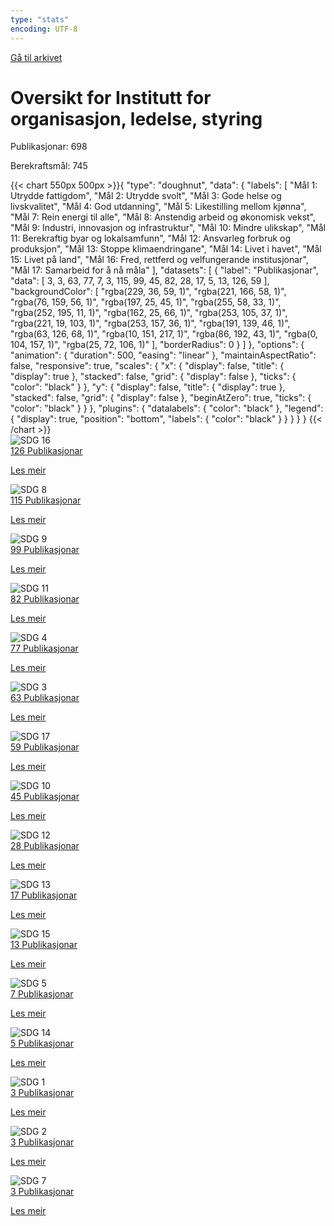 ```yaml
---
type: "stats"
encoding: UTF-8
---
```

<a id="archive-url" href="{{< params subfolder >}}nn/archive/?&collection=4LUWR3ZM">Gå til arkivet</a>
<h1>Oversikt for Institutt for organisasjon, ledelse, styring</h1>
<div id="stats-descriptives">
<p>Publikasjonar: <span class="stats-n">698</span></p>
<p>Berekraftsmål: <span class="stats-n">745</span></p>
</div>
<div class="stats-graphs">
<div>{{< chart 550px 500px >}}{
    "type": "doughnut",
    "data": {
        "labels": [
            "Mål 1: Utrydde fattigdom",
            "Mål 2: Utrydde svolt",
            "Mål 3: Gode helse og livskvalitet",
            "Mål 4: God utdanning",
            "Mål 5: Likestilling mellom kjønna",
            "Mål 7: Rein energi til alle",
            "Mål 8: Anstendig arbeid og økonomisk vekst",
            "Mål 9: Industri, innovasjon og infrastruktur",
            "Mål 10: Mindre ulikskap",
            "Mål 11: Berekraftig byar og lokalsamfunn",
            "Mål 12: Ansvarleg forbruk og produksjon",
            "Mål 13: Stoppe klimaendringane",
            "Mål 14: Livet i havet",
            "Mål 15: Livet på land",
            "Mål 16: Fred, rettferd og velfungerande institusjonar",
            "Mål 17: Samarbeid for å nå måla"
        ],
        "datasets": [
            {
                "label": "Publikasjonar",
                "data": [
                    3,
                    3,
                    63,
                    77,
                    7,
                    3,
                    115,
                    99,
                    45,
                    82,
                    28,
                    17,
                    5,
                    13,
                    126,
                    59
                ],
                "backgroundColor": [
                    "rgba(229, 36, 59, 1)",
                    "rgba(221, 166, 58, 1)",
                    "rgba(76, 159, 56, 1)",
                    "rgba(197, 25, 45, 1)",
                    "rgba(255, 58, 33, 1)",
                    "rgba(252, 195, 11, 1)",
                    "rgba(162, 25, 66, 1)",
                    "rgba(253, 105, 37, 1)",
                    "rgba(221, 19, 103, 1)",
                    "rgba(253, 157, 36, 1)",
                    "rgba(191, 139, 46, 1)",
                    "rgba(63, 126, 68, 1)",
                    "rgba(10, 151, 217, 1)",
                    "rgba(86, 192, 43, 1)",
                    "rgba(0, 104, 157, 1)",
                    "rgba(25, 72, 106, 1)"
                ],
                "borderRadius": 0
            }
        ]
    },
    "options": {
        "animation": {
            "duration": 500,
            "easing": "linear"
        },
        "maintainAspectRatio": false,
        "responsive": true,
        "scales": {
            "x": {
                "display": false,
                "title": {
                    "display": true
                },
                "stacked": false,
                "grid": {
                    "display": false
                },
                "ticks": {
                    "color": "black"
                }
            },
            "y": {
                "display": false,
                "title": {
                    "display": true
                },
                "stacked": false,
                "grid": {
                    "display": false
                },
                "beginAtZero": true,
                "ticks": {
                    "color": "black"
                }
            }
        },
        "plugins": {
            "datalabels": {
                "color": "black"
            },
            "legend": {
                "display": true,
                "position": "bottom",
                "labels": {
                    "color": "black"
                }
            }
        }
    }
}
{{< /chart >}}</div>
</div>
<div id="sdg-overview">
  <div class="sdg-container"><div id="sdg16" class="sdg">
        <img src="{{< params subfolder >}}images/sdg/sdg16_nn.png" class="image" alt="SDG 16">
        <div class="sdg-overlay">
          <a href="{{< params subfolder >}}nn/archive/?sdg=16&collection=4LUWR3ZM#archive" class="sdg-publication-count"><span>126</span> Publikasjonar</a>
          <p><a href="https://fn.no/om-fn/fns-baerekraftsmaal/fred-rettferdighet-og-velfungerende-institusjoner?lang=nno-NO" class="sdg-read-more">Les meir</a></p>
        </div>
      </div><div id="sdg8" class="sdg">
        <img src="{{< params subfolder >}}images/sdg/sdg08_nn.png" class="image" alt="SDG 8">
        <div class="sdg-overlay">
          <a href="{{< params subfolder >}}nn/archive/?sdg=8&collection=4LUWR3ZM#archive" class="sdg-publication-count"><span>115</span> Publikasjonar</a>
          <p><a href="https://fn.no/om-fn/fns-baerekraftsmaal/anstendig-arbeid-og-oekonomisk-vekst?lang=nno-NO" class="sdg-read-more">Les meir</a></p>
        </div>
      </div><div id="sdg9" class="sdg">
        <img src="{{< params subfolder >}}images/sdg/sdg09_nn.png" class="image" alt="SDG 9">
        <div class="sdg-overlay">
          <a href="{{< params subfolder >}}nn/archive/?sdg=9&collection=4LUWR3ZM#archive" class="sdg-publication-count"><span>99</span> Publikasjonar</a>
          <p><a href="https://fn.no/om-fn/fns-baerekraftsmaal/industri-innovasjon-og-infrastruktur?lang=nno-NO" class="sdg-read-more">Les meir</a></p>
        </div>
      </div><div id="sdg11" class="sdg">
        <img src="{{< params subfolder >}}images/sdg/sdg11_nn.png" class="image" alt="SDG 11">
        <div class="sdg-overlay">
          <a href="{{< params subfolder >}}nn/archive/?sdg=11&collection=4LUWR3ZM#archive" class="sdg-publication-count"><span>82</span> Publikasjonar</a>
          <p><a href="https://fn.no/om-fn/fns-baerekraftsmaal/baerekraftige-byer-og-lokalsamfunn?lang=nno-NO" class="sdg-read-more">Les meir</a></p>
        </div>
      </div><div id="sdg4" class="sdg">
        <img src="{{< params subfolder >}}images/sdg/sdg04_nn.png" class="image" alt="SDG 4">
        <div class="sdg-overlay">
          <a href="{{< params subfolder >}}nn/archive/?sdg=4&collection=4LUWR3ZM#archive" class="sdg-publication-count"><span>77</span> Publikasjonar</a>
          <p><a href="https://fn.no/om-fn/fns-baerekraftsmaal/god-utdanning?lang=nno-NO" class="sdg-read-more">Les meir</a></p>
        </div>
      </div><div id="sdg3" class="sdg">
        <img src="{{< params subfolder >}}images/sdg/sdg03_nn.png" class="image" alt="SDG 3">
        <div class="sdg-overlay">
          <a href="{{< params subfolder >}}nn/archive/?sdg=3&collection=4LUWR3ZM#archive" class="sdg-publication-count"><span>63</span> Publikasjonar</a>
          <p><a href="https://fn.no/om-fn/fns-baerekraftsmaal/god-helse-og-livskvalitet?lang=nno-NO" class="sdg-read-more">Les meir</a></p>
        </div>
      </div><div id="sdg17" class="sdg">
        <img src="{{< params subfolder >}}images/sdg/sdg17_nn.png" class="image" alt="SDG 17">
        <div class="sdg-overlay">
          <a href="{{< params subfolder >}}nn/archive/?sdg=17&collection=4LUWR3ZM#archive" class="sdg-publication-count"><span>59</span> Publikasjonar</a>
          <p><a href="https://fn.no/om-fn/fns-baerekraftsmaal/samarbeid-for-aa-naa-maalene?lang=nno-NO" class="sdg-read-more">Les meir</a></p>
        </div>
      </div><div id="sdg10" class="sdg">
        <img src="{{< params subfolder >}}images/sdg/sdg10_nn.png" class="image" alt="SDG 10">
        <div class="sdg-overlay">
          <a href="{{< params subfolder >}}nn/archive/?sdg=10&collection=4LUWR3ZM#archive" class="sdg-publication-count"><span>45</span> Publikasjonar</a>
          <p><a href="https://fn.no/om-fn/fns-baerekraftsmaal/mindre-ulikhet?lang=nno-NO" class="sdg-read-more">Les meir</a></p>
        </div>
      </div><div id="sdg12" class="sdg">
        <img src="{{< params subfolder >}}images/sdg/sdg12_nn.png" class="image" alt="SDG 12">
        <div class="sdg-overlay">
          <a href="{{< params subfolder >}}nn/archive/?sdg=12&collection=4LUWR3ZM#archive" class="sdg-publication-count"><span>28</span> Publikasjonar</a>
          <p><a href="https://fn.no/om-fn/fns-baerekraftsmaal/ansvarlig-forbruk-og-produksjon?lang=nno-NO" class="sdg-read-more">Les meir</a></p>
        </div>
      </div><div id="sdg13" class="sdg">
        <img src="{{< params subfolder >}}images/sdg/sdg13_nn.png" class="image" alt="SDG 13">
        <div class="sdg-overlay">
          <a href="{{< params subfolder >}}nn/archive/?sdg=13&collection=4LUWR3ZM#archive" class="sdg-publication-count"><span>17</span> Publikasjonar</a>
          <p><a href="https://fn.no/om-fn/fns-baerekraftsmaal/stoppe-klimaendringene?lang=nno-NO" class="sdg-read-more">Les meir</a></p>
        </div>
      </div><div id="sdg15" class="sdg">
        <img src="{{< params subfolder >}}images/sdg/sdg15_nn.png" class="image" alt="SDG 15">
        <div class="sdg-overlay">
          <a href="{{< params subfolder >}}nn/archive/?sdg=15&collection=4LUWR3ZM#archive" class="sdg-publication-count"><span>13</span> Publikasjonar</a>
          <p><a href="https://fn.no/om-fn/fns-baerekraftsmaal/livet-paa-land?lang=nno-NO" class="sdg-read-more">Les meir</a></p>
        </div>
      </div><div id="sdg5" class="sdg">
        <img src="{{< params subfolder >}}images/sdg/sdg05_nn.png" class="image" alt="SDG 5">
        <div class="sdg-overlay">
          <a href="{{< params subfolder >}}nn/archive/?sdg=5&collection=4LUWR3ZM#archive" class="sdg-publication-count"><span>7</span> Publikasjonar</a>
          <p><a href="https://fn.no/om-fn/fns-baerekraftsmaal/likestilling-mellom-kjoennene?lang=nno-NO" class="sdg-read-more">Les meir</a></p>
        </div>
      </div><div id="sdg14" class="sdg">
        <img src="{{< params subfolder >}}images/sdg/sdg14_nn.png" class="image" alt="SDG 14">
        <div class="sdg-overlay">
          <a href="{{< params subfolder >}}nn/archive/?sdg=14&collection=4LUWR3ZM#archive" class="sdg-publication-count"><span>5</span> Publikasjonar</a>
          <p><a href="https://fn.no/om-fn/fns-baerekraftsmaal/livet-i-havet?lang=nno-NO" class="sdg-read-more">Les meir</a></p>
        </div>
      </div><div id="sdg1" class="sdg">
        <img src="{{< params subfolder >}}images/sdg/sdg01_nn.png" class="image" alt="SDG 1">
        <div class="sdg-overlay">
          <a href="{{< params subfolder >}}nn/archive/?sdg=1&collection=4LUWR3ZM#archive" class="sdg-publication-count"><span>3</span> Publikasjonar</a>
          <p><a href="https://fn.no/om-fn/fns-baerekraftsmaal/utrydde-fattigdom?lang=nno-NO" class="sdg-read-more">Les meir</a></p>
        </div>
      </div><div id="sdg2" class="sdg">
        <img src="{{< params subfolder >}}images/sdg/sdg02_nn.png" class="image" alt="SDG 2">
        <div class="sdg-overlay">
          <a href="{{< params subfolder >}}nn/archive/?sdg=2&collection=4LUWR3ZM#archive" class="sdg-publication-count"><span>3</span> Publikasjonar</a>
          <p><a href="https://fn.no/om-fn/fns-baerekraftsmaal/utrydde-sult?lang=nno-NO" class="sdg-read-more">Les meir</a></p>
        </div>
      </div><div id="sdg7" class="sdg">
        <img src="{{< params subfolder >}}images/sdg/sdg07_nn.png" class="image" alt="SDG 7">
        <div class="sdg-overlay">
          <a href="{{< params subfolder >}}nn/archive/?sdg=7&collection=4LUWR3ZM#archive" class="sdg-publication-count"><span>3</span> Publikasjonar</a>
          <p><a href="https://fn.no/om-fn/fns-baerekraftsmaal/ren-energi-til-alle?lang=nno-NO" class="sdg-read-more">Les meir</a></p>
        </div>
      </div></div>
</div>

